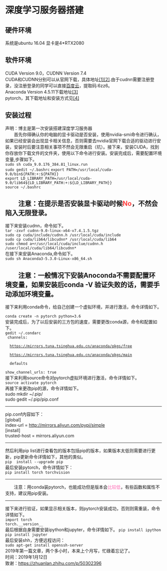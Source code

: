 # 深度学习服务器搭建 #
## 硬件环境 ##
系统是ubuntu 16.04 显卡是4*RTX2080
## 软件环境 ##
CUDA Version 9.0，CUDNN Version 7.4  
CUDA和CUDNN分别可以从官网下载，具体地址[[1]](https://developer.nvidia.com/cuda-90-download-archive "With a Title")[[2]](https://developer.nvidia.com/cudnn "With a Title").由于cudnn需要注册登录，没注册登录的同学可以直接[百度云](https://pan.baidu.com/s/1efrWr9Qn8pTu8vDJrSmCsg)，提取码:6zz6。   
Anaconda Version 4.5.11下载地址[[3]](https://www.anaconda.com/download/)     
pytorch，其下载地址和安装方式见[[4]](https://pytorch.org/)
## 安装过程 ##
声明：博主是第一次安装搭建深度学习服务器  
&#8195;&#8195;首先你得确认你的电脑的显卡驱动是否安装，使用nvidia-smi命令进行确认，如果已经安装会出现显卡相关信息，否则需要去nvidia官网下载合适的驱动进行安装，安装时后要注意相关事项不然会无限重启（坑）。接下来，安装CUDA，找到你存放你下载文件的文件夹，使用以下命令进行安装。安装完成后，需要配置环境变量,步骤如下。   
`sudo sh cuda_9.0.176_384.81_linux.run`  
`sudo gedit ~/.bashrc`
`export PATH=/usr/local/cuda-9.0/bin${PATH:+:${PATH}}`  
`export LD_LIBRARY_PATH=/usr/local/cuda-9.0/lib64${LD_LIBRARY_PATH:+:${LD_LIBRARY_PATH}}`  
`source ~/.bashrc`


&#8195;&#8195;注意：在提示是否安装显卡驱动时候<font color="#FF4040">No</font>，不然会陷入无限登录。
---

接下来安装cudnn，命令如下。   
`tar -zxvf cudnn-9.0-linux-x64-v7.4.1.5.tgz`  
`sudo cp cuda/include/cudnn.h /usr/local/cuda/include`  
`sudo cp cuda/lib64/libcudnn* /usr/local/cuda/lib64`  
`sudo chmod a+r/usr/local/cuda/inclue/cudnn.h /user/local/cuda/lib64/libcudnn*`  
在接下来安装Anaconda,命令如下。  
`sudo sh Anaconda3-5.3.0-Linux-x86_64.sh`

&#8195;&#8195;注意：一般情况下安装Anoconda不需要配置环境变量，如果安装后conda -V 验证失败的话，需要手动添加环境变量。
---
接下来利用conda命令，给自己创建一个虚拟环境，并进行激活，命令详情如下。 
 
`conda create -n pytorch python=3.6`   
安装完成后，为了以后安装的三方包的速度，需要更改conda源，命令和配置如下。  
`gedit ~/.condarc`  
<code>
  channels:  
	&#8195;&#8195;https://mirrors.tuna.tsinghua.edu.cn/anaconda/pkgs/free  
  	&#8195;&#8195;https://mirrors.tuna.tsinghua.edu.cn/anaconda/pkgs/main  
	&#8195;&#8195;defaults  
show_channel_urls: true
</code>  
接下来利用source命令对pytorch虚拟环境进行激活，命令详情如下。  
`source activate pytorch`  
再接下来更改pip的源，命令详情如下。  
sudo mkdir ~/.pip/  
sudo gedit ~/.pip/pip.conf  
***
pip.conf内容如下：  
[global]  
index-url = http://mirrors.aliyun.com/pypi/simple  
[install]  
trusted-host = mirrors.aliyun.com
***
然后利用pip list进行查看包的版本包括pip的版本，如果版本太低则需要进行更新，pip更新命令详情如下，其他的类似。  
`pip  install --upgrade pip`  
最后安装pytorch，命令详情如下：  
`pip install torch torchvision`
***
&#8195;&#8195;注意：用conda装pytorch，也能成功但是版本会<font color="#FF69B4">比较低</font>，有些函数和属性不支持，建议用pip安装。
***
接下来进行验证，如果显示相关版本，则pytorch安装成功，否则则需重装，命令详情如下。  
`import torch`  
`torch.__version__`  
最后根据自身需要安装ipython和jupyter，命令详情如下。
`pip install ipython`  
`pip install jupyter`  
最后安装shh，方便远程访问：  
`sudo apt-get install openssh-server`  
2019年第一篇文章，两个多小时，本来上个月写，忙碌着忘记了。  
时间：2019年1月12日  
致谢：https://zhuanlan.zhihu.com/p/50302396